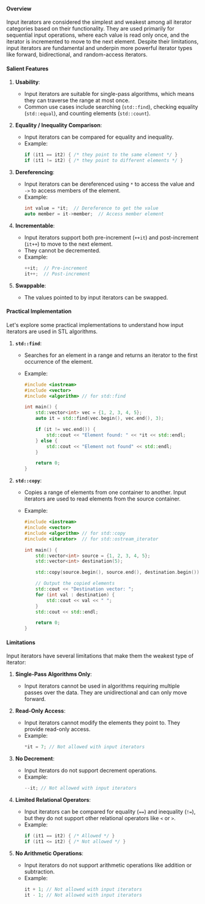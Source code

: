 #### Overview

Input iterators are considered the simplest and weakest among all iterator categories based on their functionality. They are used primarily for sequential input operations, where each value is read only once, and the iterator is incremented to move to the next element. Despite their limitations, input iterators are fundamental and underpin more powerful iterator types like forward, bidirectional, and random-access iterators.

#### Salient Features

1. **Usability**:

   - Input iterators are suitable for single-pass algorithms, which means they can traverse the range at most once.
   - Common use cases include searching (`std::find`), checking equality (`std::equal`), and counting elements (`std::count`).

2. **Equality / Inequality Comparison**:

   - Input iterators can be compared for equality and inequality.
   - Example:
     ```cpp
     if (it1 == it2) { /* they point to the same element */ }
     if (it1 != it2) { /* they point to different elements */ }
     ```

3. **Dereferencing**:

   - Input iterators can be dereferenced using `*` to access the value and `->` to access members of the element.
   - Example:
     ```cpp
     int value = *it;  // Dereference to get the value
     auto member = it->member;  // Access member element
     ```

4. **Incrementable**:

   - Input iterators support both pre-increment (`++it`) and post-increment (`it++`) to move to the next element.
   - They cannot be decremented.
   - Example:
     ```cpp
     ++it;  // Pre-increment
     it++;  // Post-increment
     ```

5. **Swappable**:
   - The values pointed to by input iterators can be swapped.

#### Practical Implementation

Let's explore some practical implementations to understand how input iterators are used in STL algorithms.

1. **`std::find`**:

   - Searches for an element in a range and returns an iterator to the first occurrence of the element.
   - Example:

     ```cpp
     #include <iostream>
     #include <vector>
     #include <algorithm> // for std::find

     int main() {
         std::vector<int> vec = {1, 2, 3, 4, 5};
         auto it = std::find(vec.begin(), vec.end(), 3);

         if (it != vec.end()) {
             std::cout << "Element found: " << *it << std::endl;
         } else {
             std::cout << "Element not found" << std::endl;
         }

         return 0;
     }
     ```

2. **`std::copy`**:

   - Copies a range of elements from one container to another. Input iterators are used to read elements from the source container.
   - Example:

     ```cpp
     #include <iostream>
     #include <vector>
     #include <algorithm> // for std::copy
     #include <iterator>  // for std::ostream_iterator

     int main() {
         std::vector<int> source = {1, 2, 3, 4, 5};
         std::vector<int> destination(5);

         std::copy(source.begin(), source.end(), destination.begin());

         // Output the copied elements
         std::cout << "Destination vector: ";
         for (int val : destination) {
             std::cout << val << " ";
         }
         std::cout << std::endl;

         return 0;
     }
     ```

#### Limitations

Input iterators have several limitations that make them the weakest type of iterator:

1. **Single-Pass Algorithms Only**:

   - Input iterators cannot be used in algorithms requiring multiple passes over the data. They are unidirectional and can only move forward.

2. **Read-Only Access**:

   - Input iterators cannot modify the elements they point to. They provide read-only access.
   - Example:
     ```cpp
     *it = 7; // Not allowed with input iterators
     ```

3. **No Decrement**:

   - Input iterators do not support decrement operations.
   - Example:
     ```cpp
     --it; // Not allowed with input iterators
     ```

4. **Limited Relational Operators**:

   - Input iterators can be compared for equality (`==`) and inequality (`!=`), but they do not support other relational operators like `<` or `>`.
   - Example:
     ```cpp
     if (it1 == it2) { /* Allowed */ }
     if (it1 <= it2) { /* Not allowed */ }
     ```

5. **No Arithmetic Operations**:
   - Input iterators do not support arithmetic operations like addition or subtraction.
   - Example:
     ```cpp
     it + 1; // Not allowed with input iterators
     it - 1; // Not allowed with input iterators
     ```
